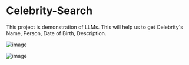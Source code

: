 # Celebrity-Search
This project is demonstration of  LLMs. This will help us to get Celebrity's Name, Person, Date of Birth, Description.


![image](https://github.com/harshshah95/Celebrity-Search/assets/68198883/8783f91b-1834-45c7-b48e-d3af14ee6a3a)

![image](https://github.com/harshshah95/Celebrity-Search/assets/68198883/24b1dfe0-b8c5-4e71-a0cb-e751bff3b3c6)

